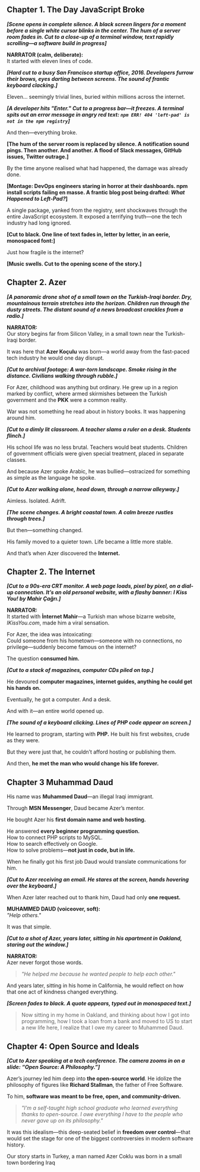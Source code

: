 
## Chapter 1. The Day JavaScript Broke

***[Scene opens in complete silence. A black screen lingers for a moment before a single white cursor blinks in the center. The hum of a server room fades in. Cut to a close-up of a terminal window, text rapidly scrolling—a software build in progress]***

**NARRATOR (calm, deliberate):**  
It started with eleven lines of code.

***[Hard cut to a busy San Francisco startup office, 2016. Developers furrow their brows, eyes darting between screens. The sound of frantic keyboard clacking.]***

Eleven… seemingly trivial lines, buried within millions across the internet.
 
***[A developer hits "Enter." Cut to a progress bar—it freezes. A terminal spits out an error message in angry red text: `npm ERR! 404 'left-pad' is not in the npm registry`]***

And then—everything broke.

**[The hum of the server room is replaced by silence. A notification sound pings. Then another. And another. A flood of Slack messages, GitHub issues, Twitter outrage.]** 

By the time anyone realised what had happened, the damage was already done.

**[Montage: DevOps engineers staring in horror at their dashboards. npm install scripts failing en masse. A frantic blog post being drafted: _What Happened to Left-Pad?_]**

A single package, yanked from the registry, sent shockwaves through the entire JavaScript ecosystem. It exposed a terrifying truth—one the tech industry had long ignored.

**[Cut to black. One line of text fades in, letter by letter, in an eerie, monospaced font:]**

Just how fragile is the internet?

**[Music swells. Cut to the opening scene of the story.]**

## Chapter 2. Azer

_**[A panoramic drone shot of a small town on the Turkish-Iraqi border. Dry, mountainous terrain stretches into the horizon. Children run through the dusty streets. The distant sound of a news broadcast crackles from a radio.]**_

**NARRATOR:**  
Our story begins far from Silicon Valley, in a small town near the Turkish-Iraqi border.

It was here that **Azer Koçulu** was born—a world away from the fast-paced tech industry he would one day disrupt.

_**[Cut to archival footage: A war-torn landscape. Smoke rising in the distance. Civilians walking through rubble.]**_

For Azer, childhood was anything but ordinary. He grew up in a region marked by conflict, where armed skirmishes between the Turkish government and the **PKK** were a common reality.

War was not something he read about in history books. It was happening around him.

_**[Cut to a dimly lit classroom. A teacher slams a ruler on a desk. Students flinch.]**_

His school life was no less brutal. Teachers would beat students. Children of government officials were given special treatment, placed in separate classes.

And because Azer spoke Arabic, he was bullied—ostracized for something as simple as the language he spoke.

_**[Cut to Azer walking alone, head down, through a narrow alleyway.]**_

Aimless. Isolated. Adrift.

_**[The scene changes. A bright coastal town. A calm breeze rustles through trees.]**_

But then—something changed.

His family moved to a quieter town. Life became a little more stable.

And that’s when Azer discovered the **Internet.**

## Chapter 2. The Internet

_**[Cut to a 90s-era CRT monitor. A web page loads, pixel by pixel, on a dial-up connection. It’s an old personal website, with a flashy banner: _I Kiss You!_ by Mahir Çağrı.]**_

**NARRATOR:**  
It started with **İnternet Mahir**—a Turkish man whose bizarre website, _IKissYou.com_, made him a viral sensation.

For Azer, the idea was intoxicating:  
Could someone from his hometown—someone with no connections, no privilege—suddenly become famous on the internet?

The question **consumed him.**

_**[Cut to a stack of magazines, computer CDs piled on top.]**_

He devoured **computer magazines, internet guides, anything he could get his hands on.**

Eventually, he got a computer. And a desk.

And with it—an entire world opened up.

_**[The sound of a keyboard clicking. Lines of PHP code appear on screen.]**_

He learned to program, starting with **PHP.** He built his first websites, crude as they were.

But they were just that, he couldn’t afford hosting or publishing them.

And then, **he met the man who would change his life forever.**

## Chapter 3 Muhammad Daud

His name was **Muhammed Daud**—an illegal Iraqi immigrant.

Through **MSN Messenger**, Daud became Azer’s mentor.

He bought Azer his **first domain name and web hosting.**

He answered **every beginner programming question.**  
How to connect PHP scripts to MySQL.  
How to search effectively on Google.  
How to solve problems—**not just in code, but in life.**

When he finally got his first job Daud would translate communications for him.

_**[Cut to Azer receiving an email. He stares at the screen, hands hovering over the keyboard.]**_

When Azer later reached out to thank him, Daud had only **one request.**

**MUHAMMED DAUD (voiceover, soft):**  
_"Help others."_

It was that simple.

_**[Cut to a shot of Azer, years later, sitting in his apartment in Oakland, staring out the window.]**_

**NARRATOR:**  
Azer never forgot those words.

> _"He helped me because he wanted people to help each other."_

And years later, sitting in his home in California, he would reflect on how that one act of kindness changed everything.

_**[Screen fades to black. A quote appears, typed out in monospaced text.]**_

> Now sitting in my home in Oakland, and thinking about how I got into programming, how I took a loan from a bank and moved to US to start a new life here, I realize that I owe my career to Muhammed Daud.
## **Chapter 4: Open Source and Ideals**

_**[Cut to Azer speaking at a tech conference. The camera zooms in on a slide: “Open Source: A Philosophy.”]**_

Azer’s journey led him deep into **the open-source world**. He idolize the philosophy of figures like **Richard Stallman**, the father of Free Software.

To him, **software was meant to be free, open, and community-driven.**

> _"I'm a self-taught high school graduate who learned everything thanks to open-source. I owe everything I have to the people who never gave up on its philosophy."_

It was this idealism—this deep-seated belief in **freedom over control**—that would set the stage for one of the biggest controversies in modern software history.

Our story starts in Turkey, a man named Azer Coklu was born in a small town bordering Iraq

